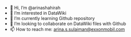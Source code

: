 - 👋 Hi, I’m @arinashahirah
- 👀 I’m interested in DataWiki
- 🌱 I’m currently learning Github repository
- 💞️ I’m looking to collaborate on DataWiki files with Github
- 📫 How to reach me: arina.s.sulaiman@exxonmobil.com

<!---
arinashahirah/arinashahirah is a ✨ special ✨ repository because its `README.md` (this file) appears on your GitHub profile.
You can click the Preview link to take a look at your changes.
--->
